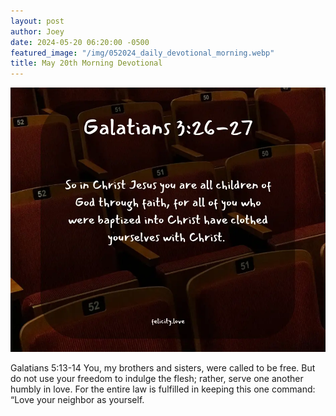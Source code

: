 ```yaml
---
layout: post
author: Joey
date: 2024-05-20 06:20:00 -0500
featured_image: "/img/052024_daily_devotional_morning.webp"
title: May 20th Morning Devotional
---
```


[![May 20th 2024 - Morning Devotional](/img/051924_daily_devotional_morning.webp)](/img/051924_daily_devotional_morning.webp)

Galatians 5:13-14
You, my brothers and sisters, were called to be free. But do not use your freedom to indulge the flesh; rather, serve one another humbly in love. For the entire law is fulfilled in keeping this one command: “Love your neighbor as yourself.